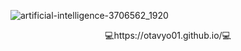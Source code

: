 ![artificial-intelligence-3706562_1920](https://user-images.githubusercontent.com/108097346/191599781-64eb312a-e0cc-457f-9a17-6d7599c8b7c5.jpg)

<div style='text-align:center'>💻https://otavyo01.github.io/💻</div>
